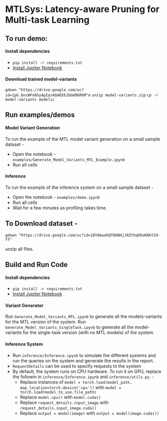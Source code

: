 # MTLSys: Latency-aware Pruning for Multi-task Learning

## To run demo:

#### Install dependencies

* `pip install -r requirements.txt`
* [Install Jupiter Notebook](https://jupyter.org/install)


#### Download trained model-variants

`gdown "https://drive.google.com/uc?id=1pG_6ncWFn8Gy4pIaz4Q4EE6JbGmD6RkM"e`
`unzip model-variants.zip`
`cp -r model-variants models/`

## Run examples/demos
#### Model Variant Generation
To run the example of the MTL model variant generation on a small sample dataset - 
* Open the notebook - `examples/Generate_Model_Variants_MTL_Example.ipynb`
* Run all cells

#### Inference
To run the example of the inference system on a small sample dataset - 
* Open the notebook - `examples/demo.ipynb`
* Run all cells
* Wait for a few minutes as profiling takes time.

## To Download dataset - 

`gdown "https://drive.google.com/uc?id=18YAbwahQT808HjJ0ZthqX6oKNkYZd-Yf"`

unzip all files.


## Build and Run Code

#### Install dependencies

* `pip install -r requirements.txt`
* [Install Jupiter Notebook](https://jupyter.org/install)


#### Variant Generator

Run `Generate_Model_Variants_MTL.ipynb` to generate all the models-variants for the MTL version of the system.
Run `Generate_Model_Variants_SingleTask.ipynb` to generate all the model-variants for the single-task version (with no MTL models) of the system.

#### Inference System

* Run `inference/Inference.ipynb` to simulate the different systems and run the queries on the system and generate the results in the report.
* `RequestDetails` can be used to specify requests to the system
* By default, the system runs on CPU hardware. To run it on GPU, replace the followin in `inference/Inference.ipynb` and `inference/utils.py`. - 
	* Replace instances of `model = torch.load(model_path, map_location=torch.device('cpu'))` with `model = torch.load(model_to_use.file_path)` 
	* Replace `model.cpu()` with `model.cuda()`
	* Replace `request_details.input_image` with `request_details.input_image.cuda()`
	* Replace `output = model(image)` with `output = model(image.cuda())`
